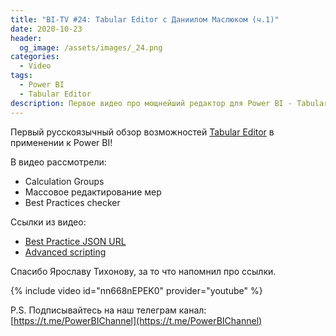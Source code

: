 ```yaml
---
title: "BI-TV #24: Tabular Editor с Даниилом Маслюком (ч.1)"
date: 2020-10-23
header:
  og_image: /assets/images/_24.png
categories:
  - Video
tags:
  - Power BI
  - Tabular Editor
description: Первое видео про мощнейший редактор для Power BI - Tabular Editor. Видео с Даниилом Маслюком.
---
```

<!-- markdownlint-disable MD040 MD013 -->
Первый русскоязычный обзор возможностей [Tabular Editor](https://tabulareditor.com/) в применении к Power BI!

В видео рассмотрели:

- Calculation Groups
- Массовое редактирование мер
- Best Practices checker

Ссылки из видео:

- [Best Practice JSON URL](https://raw.githubusercontent.com/TabularEditor/BestPracticeRules/master/BPARules-PowerBI.json)
- [Advanced scripting](https://github.com/otykier/tabulareditor/wiki/useful-script-snippets)

Спасибо Ярославу Тихонову, за то что напомнил про ссылки.

{% include video id="nn668nEPEK0" provider="youtube" %}

P.S. Подписывайтесь на наш телеграм канал: [https://t.me/PowerBIChannel](https://t.me/PowerBIChannel)

<!--  
<style>.embed-container { position: relative; padding-bottom: 56.25%; height: 0; overflow: hidden; max-width: 100%; } .embed-container iframe, .embed-container object, .embed-container embed { position: absolute; top: 0; left: 0; width: 100%; height: 100%; }</style><div class='embed-container'><iframe src='https://www.youtube.com/embed/XY7qf1wlgyU' frameborder='0' allowfullscreen></iframe></div>
-->  